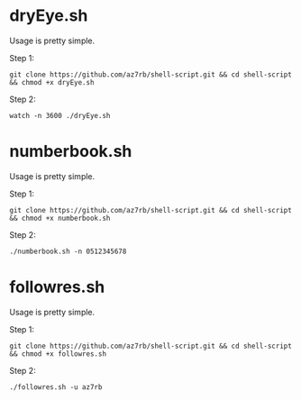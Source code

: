 # dryEye.sh

Usage is pretty simple.

Step 1:
```
git clone https://github.com/az7rb/shell-script.git && cd shell-script && chmod +x dryEye.sh
```
Step 2:
```
watch -n 3600 ./dryEye.sh
```

# numberbook.sh

Usage is pretty simple.

Step 1:
```
git clone https://github.com/az7rb/shell-script.git && cd shell-script && chmod +x numberbook.sh
```
Step 2:
```
./numberbook.sh -n 0512345678
```
# followres.sh

Usage is pretty simple.

Step 1:
```
git clone https://github.com/az7rb/shell-script.git && cd shell-script && chmod +x followres.sh
```
Step 2:
```
./followres.sh -u az7rb
```
